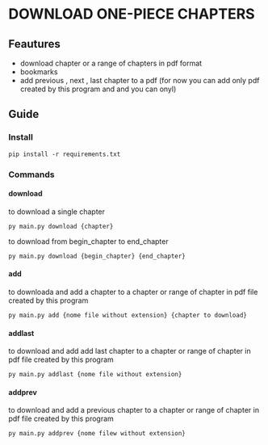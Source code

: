 # DOWNLOAD  ONE-PIECE CHAPTERS
## Feautures
- download chapter or a range of chapters in pdf format 
- bookmarks
- add previous , next , last chapter to a pdf (for now you can add only pdf created by this program and and you can onyl)
## Guide
### Install
```
pip install -r requirements.txt
 ```
### Commands
#### download
to download a single chapter

```
py main.py download {chapter}
```

to download from begin_chapter to end_chapter

```
py main.py download {begin_chapter} {end_chapter}
```

#### add
to downloada and add a chapter  to a  chapter or range of chapter in pdf file created by this program

```
py main.py add {nome file without extension} {chapter to download}
```


#### addlast
to download and add add last chapter  to a chapter or range of chapter in pdf file created by this program
```
py main.py addlast {nome file without extension}
```

#### addprev
to download and add a previous chapter to a  chapter or range of chapter in pdf file created by this program
```
py main.py addprev {nome filew without extension}
```


